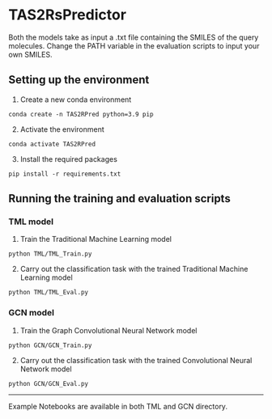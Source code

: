 # TAS2RsPredictor

Both the models take as input a .txt file containing the SMILES of the query molecules.
Change the PATH variable in the evaluation scripts to input your own SMILES.

## Setting up the environment

1. Create a new conda environment
```
conda create -n TAS2RPred python=3.9 pip
```

2. Activate the environment
```
conda activate TAS2RPred
```

3. Install the required packages
```
pip install -r requirements.txt
```

## Running the training and evaluation scripts


### TML model

1. Train the Traditional Machine Learning model

```
python TML/TML_Train.py
```

2. Carry out the classification task with the trained Traditional Machine Learning model

```
python TML/TML_Eval.py
```

### GCN model

1. Train the Graph Convolutional Neural Network model

```
python GCN/GCN_Train.py
```

2. Carry out the classification task with the trained Convolutional Neural Network model
```
python GCN/GCN_Eval.py
```

---

Example Notebooks are available in both TML and GCN directory.
